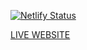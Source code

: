 [![Netlify Status](https://api.netlify.com/api/v1/badges/38139e47-769c-4278-adee-e375c74281c9/deploy-status)](https://app.netlify.com/sites/28hcb-qlqtpm/deploys)

[LIVE WEBSITE](https://20hcb-qlqtpm.netlify.app/)
